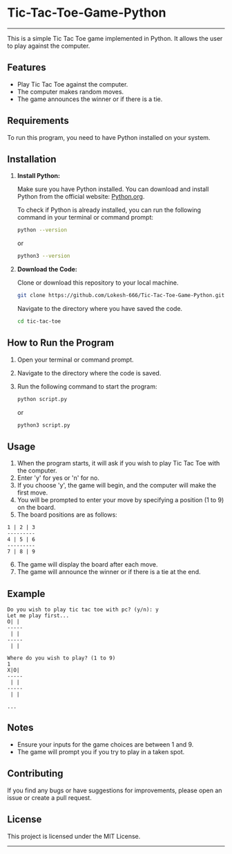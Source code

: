 # Tic-Tac-Toe-Game-Python

---

This is a simple Tic Tac Toe game implemented in Python. It allows the user to play against the computer.

## Features

- Play Tic Tac Toe against the computer.
- The computer makes random moves.
- The game announces the winner or if there is a tie.

## Requirements

To run this program, you need to have Python installed on your system.

## Installation

1. **Install Python:**

   Make sure you have Python installed. You can download and install Python from the official website: [Python.org](https://www.python.org/downloads/).

   To check if Python is already installed, you can run the following command in your terminal or command prompt:

   ```sh
   python --version
   ```

   or

   ```sh
   python3 --version
   ```

2. **Download the Code:**

   Clone or download this repository to your local machine.

   ```sh
   git clone https://github.com/Lokesh-666/Tic-Tac-Toe-Game-Python.git
   ```

   Navigate to the directory where you have saved the code.

   ```sh
   cd tic-tac-toe
   ```

## How to Run the Program

1. Open your terminal or command prompt.
2. Navigate to the directory where the code is saved.
3. Run the following command to start the program:

   ```sh
   python script.py
   ```

   or

   ```sh
   python3 script.py
   ```

## Usage

1. When the program starts, it will ask if you wish to play Tic Tac Toe with the computer.
2. Enter 'y' for yes or 'n' for no.
3. If you choose 'y', the game will begin, and the computer will make the first move.
4. You will be prompted to enter your move by specifying a position (1 to 9) on the board.
5. The board positions are as follows:

```
1 | 2 | 3
---------
4 | 5 | 6
---------
7 | 8 | 9
```

6. The game will display the board after each move.
7. The game will announce the winner or if there is a tie at the end.

## Example

```
Do you wish to play tic tac toe with pc? (y/n): y
Let me play first...
O| |
-----
 | |
-----
 | |

Where do you wish to play? (1 to 9)
1
X|O|
-----
 | |
-----
 | |

...
```

## Notes

- Ensure your inputs for the game choices are between 1 and 9.
- The game will prompt you if you try to play in a taken spot.

## Contributing

If you find any bugs or have suggestions for improvements, please open an issue or create a pull request.

## License

This project is licensed under the MIT License.

---

